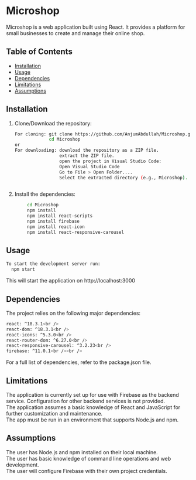 # Microshop

Microshop is a web application built using React. It provides a platform for small businesses to create and manage their online shop.

## Table of Contents

- [Installation](#installation)
- [Usage](#usage)
- [Dependencies](#dependencies)
- [Limitations](#limitations)
- [Assumptions](#assumptions)

## Installation

1. Clone/Download the repository:
   ```sh
   For cloning: git clone https://github.com/AnjumAbdullah/Microshop.git
                cd Microshop
   or
   For downloading: download the repository as a ZIP file.
                    extract the ZIP file.
                    open the project in Visual Studio Code:
                    Open Visual Studio Code 
                    Go to File > Open Folder....
                    Select the extracted directory (e.g., Microshop).
                     
   ```
2. Install the dependencies: <br />
```sh
        cd Microshop
        npm install
        npm install react-scripts
        npm install firebase
        npm install react-icon
        npm install react-responsive-carousel
```
## Usage
```sh
To start the development server run:
  npm start
```
This will start the application on http://localhost:3000

## Dependencies

The project relies on the following major dependencies:<br />
 ```sh
react: ^18.3.1<br />
react-dom: ^18.3.1<br />
react-icons: ^5.3.0<br />
react-router-dom: ^6.27.0<br />
react-responsive-carousel: ^3.2.23<br />
firebase: ^11.0.1<br /><br />
```
For a full list of dependencies, refer to the package.json file.
## Limitations

The application is currently set up for use with Firebase as the backend service. Configuration for other backend services is not provided.<br />
The application assumes a basic knowledge of React and JavaScript for further customization and maintenance.<br />
The app must be run in an environment that supports Node.js and npm.<br />

## Assumptions

The user has Node.js and npm installed on their local machine.<br />
The user has basic knowledge of command line operations and web development.<br />
The user will configure Firebase with their own project credentials.<br />

  
   
